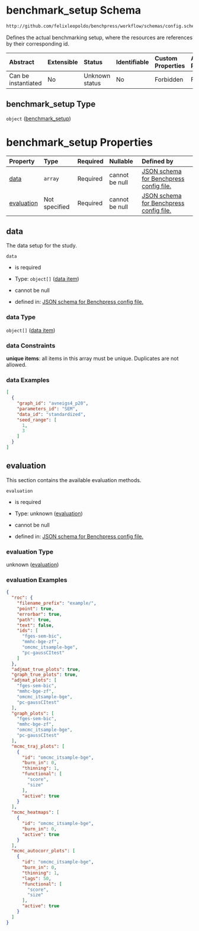 # benchmark_setup Schema

```txt
http://github.com/felixleopoldo/benchpress/workflow/schemas/config.schema.json#/properties/benchmark_setup
```

Defines the actual benchmarking setup, where the resources are references by their corresponding id.

| Abstract            | Extensible | Status         | Identifiable | Custom Properties | Additional Properties | Access Restrictions | Defined In                                                       |
| :------------------ | :--------- | :------------- | :----------- | :---------------- | :-------------------- | :------------------ | :--------------------------------------------------------------- |
| Can be instantiated | No         | Unknown status | No           | Forbidden         | Forbidden             | none                | [config.schema.json*](config.schema.json "open original schema") |

## benchmark_setup Type

`object` ([benchmark_setup](config-properties-benchmark_setup.md))

# benchmark_setup Properties

| Property                  | Type          | Required | Nullable       | Defined by                                                                                                                                                                                                                               |
| :------------------------ | :------------ | :------- | :------------- | :--------------------------------------------------------------------------------------------------------------------------------------------------------------------------------------------------------------------------------------- |
| [data](#data)             | `array`       | Required | cannot be null | [JSON schema for Benchpress config file.](config-properties-benchmark_setup-properties-data.md "http://github.com/felixleopoldo/benchpress/workflow/schemas/config.schema.json#/properties/benchmark_setup/properties/data")             |
| [evaluation](#evaluation) | Not specified | Required | cannot be null | [JSON schema for Benchpress config file.](config-properties-benchmark_setup-properties-evaluation.md "http://github.com/felixleopoldo/benchpress/workflow/schemas/config.schema.json#/properties/benchmark_setup/properties/evaluation") |

## data

The data setup for the study.

`data`

*   is required

*   Type: `object[]` ([data item](config-definitions-data-item.md))

*   cannot be null

*   defined in: [JSON schema for Benchpress config file.](config-properties-benchmark_setup-properties-data.md "http://github.com/felixleopoldo/benchpress/workflow/schemas/config.schema.json#/properties/benchmark_setup/properties/data")

### data Type

`object[]` ([data item](config-definitions-data-item.md))

### data Constraints

**unique items**: all items in this array must be unique. Duplicates are not allowed.

### data Examples

```json
[
  {
    "graph_id": "avneigs4_p20",
    "parameters_id": "SEM",
    "data_id": "standardized",
    "seed_range": [
      1,
      3
    ]
  }
]
```

## evaluation

This section contains the available evaluation methods.

`evaluation`

*   is required

*   Type: unknown ([evaluation](config-properties-benchmark_setup-properties-evaluation.md))

*   cannot be null

*   defined in: [JSON schema for Benchpress config file.](config-properties-benchmark_setup-properties-evaluation.md "http://github.com/felixleopoldo/benchpress/workflow/schemas/config.schema.json#/properties/benchmark_setup/properties/evaluation")

### evaluation Type

unknown ([evaluation](config-properties-benchmark_setup-properties-evaluation.md))

### evaluation Examples

```json
{
  "roc": {
    "filename_prefix": "example/",
    "point": true,
    "errorbar": true,
    "path": true,
    "text": false,
    "ids": [
      "fges-sem-bic",
      "mmhc-bge-zf",
      "omcmc_itsample-bge",
      "pc-gaussCItest"
    ]
  },
  "adjmat_true_plots": true,
  "graph_true_plots": true,
  "adjmat_plots": [
    "fges-sem-bic",
    "mmhc-bge-zf",
    "omcmc_itsample-bge",
    "pc-gaussCItest"
  ],
  "graph_plots": [
    "fges-sem-bic",
    "mmhc-bge-zf",
    "omcmc_itsample-bge",
    "pc-gaussCItest"
  ],
  "mcmc_traj_plots": [
    {
      "id": "omcmc_itsample-bge",
      "burn_in": 0,
      "thinning": 1,
      "functional": [
        "score",
        "size"
      ],
      "active": true
    }
  ],
  "mcmc_heatmaps": [
    {
      "id": "omcmc_itsample-bge",
      "burn_in": 0,
      "active": true
    }
  ],
  "mcmc_autocorr_plots": [
    {
      "id": "omcmc_itsample-bge",
      "burn_in": 0,
      "thinning": 1,
      "lags": 50,
      "functional": [
        "score",
        "size"
      ],
      "active": true
    }
  ]
}
```
